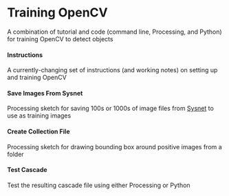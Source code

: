 Training OpenCV
==============

A combination of tutorial and code (command line, Processing, and Python) for training OpenCV to detect objects

#### Instructions
A currently-changing set of instructions (and working notes) on setting up and training OpenCV

#### Save Images From Sysnet
Processing sketch for saving 100s or 1000s of image files from [Sysnet](http://www.image-net.org/search?q=computer) to use as training images

#### Create Collection File
Processing sketch for drawing bounding box around positive images from a folder

#### Test Cascade
Test the resulting cascade file using either Processing or Python
